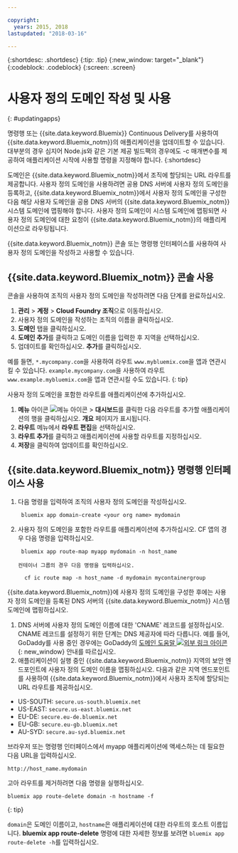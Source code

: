 ```yaml
---

copyright:
  years: 2015, 2018
lastupdated: "2018-03-16"

---
```


{:shortdesc: .shortdesc}
{:tip: .tip}
{:new_window: target="_blank"}
{:codeblock: .codeblock}
{:screen: .screen}

# 사용자 정의 도메인 작성 및 사용
{: #updatingapps}

명령행 또는 {{site.data.keyword.Bluemix}} Continuous Delivery를 사용하여 {{site.data.keyword.Bluemix_notm}}의 애플리케이션을 업데이트할 수 있습니다. 대부분의 경우 심지어 Node.js와 같은 기본 제공 빌드팩의 경우에도 -c 매개변수를 제공하여 애플리케이션 시작에 사용할 명령을 지정해야 합니다.
{:shortdesc}

도메인은 {{site.data.keyword.Bluemix_notm}}에서 조직에 할당되는 URL 라우트를 제공합니다. 사용자 정의 도메인을 사용하려면 공용 DNS 서버에 사용자 정의 도메인을 등록하고, {{site.data.keyword.Bluemix_notm}}에서 사용자 정의 도메인을 구성한 다음 해당 사용자 도메인을 공용 DNS 서버의 {{site.data.keyword.Bluemix_notm}} 시스템 도메인에 맵핑해야 합니다. 사용자 정의 도메인이 시스템 도메인에 맵핑되면 사용자 정의 도메인에 대한 요청이 {{site.data.keyword.Bluemix_notm}}의 애플리케이션으로 라우팅됩니다. 

{{site.data.keyword.Bluemix_notm}} 콘솔 또는 명령행 인터페이스를 사용하여 사용자 정의 도메인을 작성하고 사용할 수 있습니다. 

## {{site.data.keyword.Bluemix_notm}} 콘솔 사용

콘솔을 사용하여 조직의 사용자 정의 도메인을 작성하려면 다음 단계를 완료하십시오. 

1. **관리** &gt; **계정** &gt; **Cloud Foundry 조직**으로 이동하십시오. 
2. 사용자 정의 도메인을 작성하는 조직의 이름을 클릭하십시오. 
3. **도메인** 탭을 클릭하십시오. 
4. **도메인 추가**를 클릭하고 도메인 이름을 입력한 후 지역을 선택하십시오. 
5. 업데이트를 확인하십시오. **추가**를 클릭하십시오. 

예를 들면, `*.mycompany.com`을 사용하여 라우트 `www.mybluemix.com`을 앱과 연관시킬 수 있습니다. `example.mycompany.com`을 사용하여 라우트 `www.example.mybluemix.com`을 앱과 연관시킬 수도 있습니다.
{: tip}

사용자 정의 도메인을 포함한 라우트를 애플리케이션에 추가하십시오.

1. **메뉴** 아이콘 ![메뉴 아이콘](../icons/icon_hamburger.svg) &gt; **대시보드**를 클릭한 다음 라우트를 추가할 애플리케이션의 행을 클릭하십시오. **개요** 페이지가 표시됩니다.
2. **라우트** 메뉴에서 **라우트 편집**을 선택하십시오.
3. **라우트 추가**를 클릭하고 애플리케이션에 사용할 라우트를 지정하십시오.
4. **저장**을 클릭하여 업데이트를 확인하십시오. 

## {{site.data.keyword.Bluemix_notm}} 명령행 인터페이스 사용

1. 다음 명령을 입력하여 조직의 사용자 정의 도메인을 작성하십시오.

   ```
    bluemix app domain-create <your org name> mydomain
   ```

2. 사용자 정의 도메인을 포함한 라우트를 애플리케이션에 추가하십시오. CF 앱의 경우 다음 명령을 입력하십시오.

   ```
    bluemix app route-map myapp mydomain -n host_name

   ```

       컨테이너 그룹의 경우 다음 명령을 입력하십시오.

   ```
     cf ic route map -n host_name -d mydomain mycontainergroup

   ```

{{site.data.keyword.Bluemix_notm}}에 사용자 정의 도메인을 구성한 후에는 사용자 정의 도메인을 등록된 DNS 서버의 {{site.data.keyword.Bluemix_notm}} 시스템 도메인에 맵핑하십시오. 

1. DNS 서버에 사용자 정의 도메인 이름에 대한 'CNAME' 레코드를 설정하십시오. CNAME 레코드를 설정하기 위한 단계는 DNS 제공자에 따라 다릅니다. 예를 들어, GoDaddy를 사용 중인 경우에는 GoDaddy의 [도메인 도움말 ![외부 링크 아이콘](../icons/launch-glyph.svg "외부 링크 아이콘")](https://www.godaddy.com/help/add-a-cname-record-19236){: new_window} 안내를 따르십시오. 
2. 애플리케이션이 실행 중인 {{site.data.keyword.Bluemix_notm}} 지역의 보안 엔드포인트에 사용자 정의 도메인 이름을 맵핑하십시오. 다음과 같은 지역 엔드포인트를 사용하여 {{site.data.keyword.Bluemix_notm}}에서 사용자 조직에 할당되는 URL 라우트를 제공하십시오.

  * US-SOUTH: `secure.us-south.bluemix.net`
  * US-EAST: `secure.us-east.bluemix.net`
  * EU-DE: `secure.eu-de.bluemix.net`
  * EU-GB: `secure.eu-gb.bluemix.net`
  * AU-SYD: `secure.au-syd.bluemix.net`

브라우저 또는 명령행 인터페이스에서 myapp 애플리케이션에 액세스하는 데 필요한 다음 URL을 입력하십시오. 

```
http://host_name.mydomain

```

고아 라우트를 제거하려면 다음 명령을 실행하십시오. 

```
bluemix app route-delete domain -n hostname -f

```
{: tip}

`domain`은 도메인 이름이고, `hostname`은 애플리케이션에 대한 라우트의 호스트 이름입니다. **bluemix app route-delete** 명령에 대한 자세한 정보를 보려면 `bluemix app route-delete -h`를 입력하십시오.

